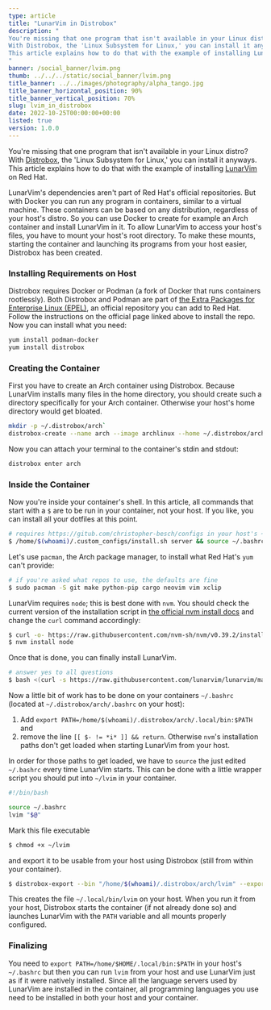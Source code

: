 ```yaml
---
type: article
title: "LunarVim in Distrobox"
description: "
You're missing that one program that isn't available in your Linux distro?
With Distrobox, the 'Linux Subsystem for Linux,' you can install it anyways.
This article explains how to do that with the example of installing LunarVim on Red Hat.
"
banner: /social_banner/lvim.png
thumb: ../../../static/social_banner/lvim.png
title_banner: ../../images/photography/alpha_tango.jpg
title_banner_horizontal_position: 90%
title_banner_vertical_position: 70%
slug: lvim_in_distrobox
date: 2022-10-25T00:00:00+00:00
listed: true
version: 1.0.0
---
```


You're missing that one program that isn't available in your Linux distro?
With [Distrobox](https://distrobox.privatedns.org), the 'Linux Subsystem for Linux,' you can install it anyways.
This article explains how to do that with the example of installing [LunarVim](https://www.lunarvim.org) on Red Hat.

LunarVim's dependencies aren't part of Red Hat's official repositories.
But with Docker you can run any program in containers, similar to a virtual machine.
These containers can be based on any distribution, regardless of your host's distro.
So you can use Docker to create for example an Arch container and install LunarVim in it.
To allow LunarVim to access your host's files, you have to mount your host's root directory.
To make these mounts, starting the container and launching its programs from your host easier, Distrobox has been created.

### Installing Requirements on Host
Distrobox requires Docker or Podman (a fork of Docker that runs containers rootlessly).
Both Distrobox and Podman are part of [the Extra Packages for Enterprise Linux (EPEL)](https://docs.fedoraproject.org/en-US/epel), an official repository you can add to Red Hat.
Follow the instructions on the official page linked above to install the repo.
Now you can install what you need:
```bash
yum install podman-docker
yum install distrobox
```

### Creating the Container
First you have to create an Arch container using Distrobox.
Because LunarVim installs many files in the home directory, you should create such a directory specifically for your Arch container.
Otherwise your host's home directory would get bloated.
```bash
mkdir -p ~/.distrobox/arch`
distrobox-create --name arch --image archlinux --home ~/.distrobox/arch
```

Now you can attach your terminal to the container's stdin and stdout:
```bash
distrobox enter arch
```

### Inside the Container
Now you're inside your container's shell.
In this article, all commands that start with a `$` are to be run in your container, not your host.
If you like, you can install all your dotfiles at this point.
```bash
# requires https://gitub.com/christopher-besch/configs in your host's ~/.custom_configs
$ /home/$(whoami)/.custom_configs/install.sh server && source ~/.bashrc
```

Let's use `pacman`, the Arch package manager, to install what Red Hat's `yum` can't provide:
```bash
# if you're asked what repos to use, the defaults are fine
$ sudo pacman -S git make python-pip cargo neovim vim xclip
```
LunarVim requires `node`;
this is best done with `nvm`.
You should check the current version of the installation script in [the official nvm install docs](https://github.com/nvm-sh/nvm#install--update-script) and change the `curl` command accordingly:
```bash
$ curl -o- https://raw.githubusercontent.com/nvm-sh/nvm/v0.39.2/install.sh | bash && source ~/.bashrc
$ nvm install node
```

Once that is done, you can finally install LunarVim.
```bash
# answer yes to all questions
$ bash <(curl -s https://raw.githubusercontent.com/lunarvim/lunarvim/master/utils/installer/install.sh)
```

Now a little bit of work has to be done on your containers `~/.bashrc` (located at `~/.distrobox/arch/.bashrc` on your host):
1. Add `export PATH=/home/$(whoami)/.distrobox/arch/.local/bin:$PATH` and
2. remove the line `[[ $- != *i* ]] && return`.
   Otherwise `nvm`'s installation paths don't get loaded when starting LunarVim from your host.

In order for those paths to get loaded, we have to `source` the just edited `~/.bashrc` every time LunarVim starts.
This can be done with a little wrapper script you should put into `~/lvim` in your container.
```bash
#!/bin/bash

source ~/.bashrc
lvim "$@"
```
Mark this file executable
```bash
$ chmod +x ~/lvim
```
and export it to be usable from your host using Distrobox (still from within your container).
```bash
$ distrobox-export --bin "/home/$(whoami)/.distrobox/arch/lvim" --export-path "/home/$(whoami)/.local/bin"
```
This creates the file `~/.local/bin/lvim` on your host.
When you run it from your host, Distrobox starts the container (if not already done so) and launches LunarVim with the `PATH` variable and all mounts properly configured.

### Finalizing
You need to `export PATH=/home/$HOME/.local/bin:$PATH` in your host's `~/.bashrc` but then you can run `lvim` from your host and use LunarVim just as if it were natively installed.
Since all the language servers used by LunarVim are installed in the container, all programming languages you use need to be installed in both your host and your container.

